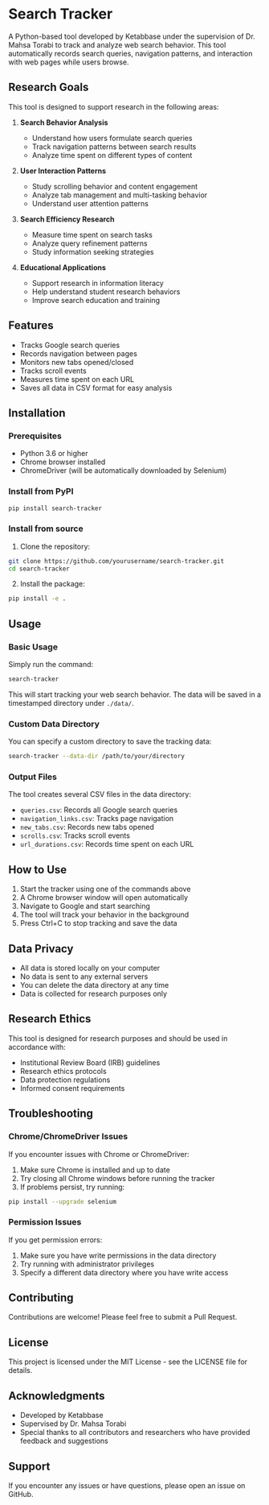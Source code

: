 # Search Tracker

A Python-based tool developed by Ketabbase under the supervision of Dr. Mahsa Torabi to track and analyze web search behavior. This tool automatically records search queries, navigation patterns, and interaction with web pages while users browse.

## Research Goals

This tool is designed to support research in the following areas:

1. **Search Behavior Analysis**
   - Understand how users formulate search queries
   - Track navigation patterns between search results
   - Analyze time spent on different types of content

2. **User Interaction Patterns**
   - Study scrolling behavior and content engagement
   - Analyze tab management and multi-tasking behavior
   - Understand user attention patterns

3. **Search Efficiency Research**
   - Measure time spent on search tasks
   - Analyze query refinement patterns
   - Study information seeking strategies

4. **Educational Applications**
   - Support research in information literacy
   - Help understand student research behaviors
   - Improve search education and training

## Features

- Tracks Google search queries
- Records navigation between pages
- Monitors new tabs opened/closed
- Tracks scroll events
- Measures time spent on each URL
- Saves all data in CSV format for easy analysis

## Installation

### Prerequisites

- Python 3.6 or higher
- Chrome browser installed
- ChromeDriver (will be automatically downloaded by Selenium)

### Install from PyPI

```bash
pip install search-tracker
```

### Install from source

1. Clone the repository:
```bash
git clone https://github.com/yourusername/search-tracker.git
cd search-tracker
```

2. Install the package:
```bash
pip install -e .
```

## Usage

### Basic Usage

Simply run the command:
```bash
search-tracker
```

This will start tracking your web search behavior. The data will be saved in a timestamped directory under `./data/`.

### Custom Data Directory

You can specify a custom directory to save the tracking data:
```bash
search-tracker --data-dir /path/to/your/directory
```

### Output Files

The tool creates several CSV files in the data directory:

- `queries.csv`: Records all Google search queries
- `navigation_links.csv`: Tracks page navigation
- `new_tabs.csv`: Records new tabs opened
- `scrolls.csv`: Tracks scroll events
- `url_durations.csv`: Records time spent on each URL

## How to Use

1. Start the tracker using one of the commands above
2. A Chrome browser window will open automatically
3. Navigate to Google and start searching
4. The tool will track your behavior in the background
5. Press Ctrl+C to stop tracking and save the data

## Data Privacy

- All data is stored locally on your computer
- No data is sent to any external servers
- You can delete the data directory at any time
- Data is collected for research purposes only

## Research Ethics

This tool is designed for research purposes and should be used in accordance with:
- Institutional Review Board (IRB) guidelines
- Research ethics protocols
- Data protection regulations
- Informed consent requirements

## Troubleshooting

### Chrome/ChromeDriver Issues

If you encounter issues with Chrome or ChromeDriver:

1. Make sure Chrome is installed and up to date
2. Try closing all Chrome windows before running the tracker
3. If problems persist, try running:
```bash
pip install --upgrade selenium
```

### Permission Issues

If you get permission errors:

1. Make sure you have write permissions in the data directory
2. Try running with administrator privileges
3. Specify a different data directory where you have write access

## Contributing

Contributions are welcome! Please feel free to submit a Pull Request.

## License

This project is licensed under the MIT License - see the LICENSE file for details.

## Acknowledgments

- Developed by Ketabbase
- Supervised by Dr. Mahsa Torabi
- Special thanks to all contributors and researchers who have provided feedback and suggestions

## Support

If you encounter any issues or have questions, please open an issue on GitHub. 